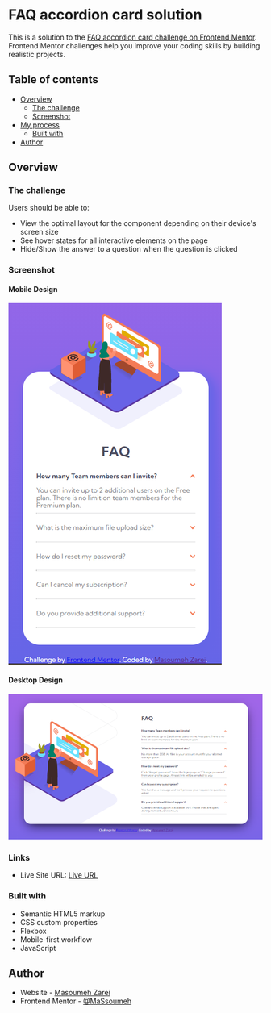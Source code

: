 # FAQ accordion card solution

This is a solution to the [FAQ accordion card challenge on Frontend Mentor](https://www.frontendmentor.io/challenges/faq-accordion-card-XlyjD0Oam). Frontend Mentor challenges help you improve your coding skills by building realistic projects.

## Table of contents

- [Overview](#overview)
  - [The challenge](#the-challenge)
  - [Screenshot](#screenshot)
- [My process](#my-process)
  - [Built with](#built-with)
- [Author](#author)

## Overview

### The challenge

Users should be able to:

- View the optimal layout for the component depending on their device's screen size
- See hover states for all interactive elements on the page
- Hide/Show the answer to a question when the question is clicked

### Screenshot

#### Mobile Design

![Mobile Design](./images/faq-screenshot.png)

#### Desktop Design

![Desktop Design](./images/desktop-screenshot.png)

### Links

- Live Site URL: [Live URL](https://faqcard-challenge.netlify.app)

### Built with

- Semantic HTML5 markup
- CSS custom properties
- Flexbox
- Mobile-first workflow
- JavaScript

## Author

- Website - [Masoumeh Zarei](https://www.your-site.com)
- Frontend Mentor - [@MaSsoumeh](https://www.frontendmentor.io/profile/yourusername)
